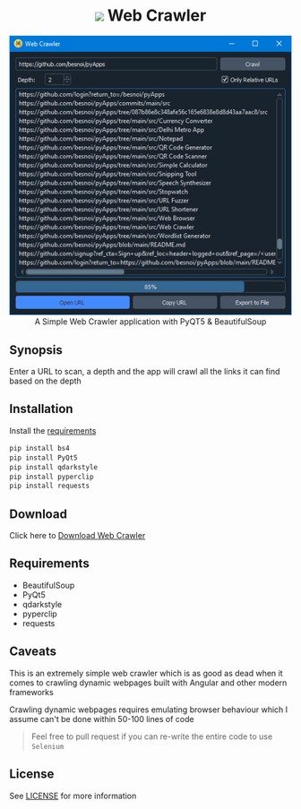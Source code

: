 <h1 align='center'> <img width=32 src='crawler.ico'> Web Crawler</h1>
<p align='center'>
    <img src='../../_img/web_crawler.PNG'><br>
    A Simple Web Crawler application with PyQT5 & BeautifulSoup
</p>

## Synopsis

Enter a URL to scan, a depth and the app will crawl all the links it can find based on the depth  

## Installation

Install the [requirements](#requirements)
```bash
pip install bs4
pip install PyQt5
pip install qdarkstyle
pip install pyperclip
pip install requests
```

## Download

Click here to [Download Web Crawler](https://downgit.github.io/#/home?url=https://github.com/besnoi/pyapps/tree/main/src/Web%20Crawler)

## Requirements
- BeautifulSoup
- PyQt5
- qdarkstyle
- pyperclip
- requests

## Caveats

This is an extremely simple web crawler which is as good as dead when it comes to crawling dynamic webpages built with Angular and other modern frameworks

Crawling dynamic webpages requires emulating browser behaviour which I assume can't be done within 50-100 lines of code

> Feel free to pull request if you can re-write the entire code to use `Selenium` 

## License

See [LICENSE](https://github.com/besnoi/pyApps/blob/main/LICENSE) for more information
